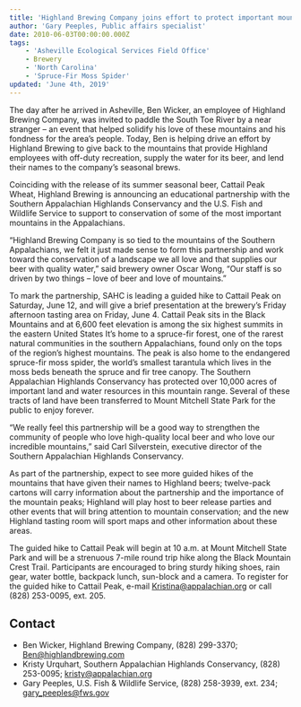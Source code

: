 ```yaml
---
title: 'Highland Brewing Company joins effort to protect important mountain peaks'
author: 'Gary Peeples, Public affairs specialist'
date: 2010-06-03T00:00:00.000Z
tags:
    - 'Asheville Ecological Services Field Office'
    - Brewery
    - 'North Carolina'
    - 'Spruce-Fir Moss Spider'
updated: 'June 4th, 2019'
---
```


The day after he arrived in Asheville, Ben Wicker, an employee of Highland Brewing Company, was invited to paddle the South Toe River by a near stranger – an event that helped solidify his love of these mountains and his fondness for the area’s people. Today, Ben is helping drive an effort by Highland Brewing to give back to the mountains that provide Highland employees with off-duty recreation, supply the water for its beer, and lend their names to the company’s seasonal brews.

Coinciding with the release of its summer seasonal beer, Cattail Peak Wheat, Highland Brewing is announcing an educational partnership with the Southern Appalachian Highlands Conservancy and the U.S. Fish and Wildlife Service to support to conservation of some of the most important mountains in the Appalachians.

“Highland Brewing Company is so tied to the mountains of the Southern Appalachians, we felt it just made sense to form this partnership and work toward the conservation of a landscape we all love and that supplies our beer with quality water,” said brewery owner Oscar Wong, “Our staff is so driven by two things – love of beer and love of mountains.”

To mark the partnership, SAHC is leading a guided hike to Cattail Peak on Saturday, June 12, and will give a brief presentation at the brewery’s Friday afternoon tasting area on Friday, June 4. Cattail Peak sits in the Black Mountains and at 6,600 feet elevation is among the six highest summits in the eastern United States It’s home to a spruce-fir forest, one of the rarest natural communities in the southern Appalachians, found only on the tops of the region’s highest mountains. The peak is also home to the endangered spruce-fir moss spider, the world’s smallest tarantula which lives in the moss beds beneath the spruce and fir tree canopy. The Southern Appalachian Highlands Conservancy has protected over 10,000 acres of important land and water resources in this mountain range. Several of these tracts of land have been transferred to Mount Mitchell State Park for the public to enjoy forever.

“We really feel this partnership will be a good way to strengthen the community of people who love high-quality local beer and who love our incredible mountains,” said Carl Silverstein, executive director of the Southern Appalachian Highlands Conservancy.

As part of the partnership, expect to see more guided hikes of the mountains that have given their names to Highland beers; twelve-pack cartons will carry information about the partnership and the importance of the mountain peaks; Highland will play host to beer release parties and other events that will bring attention to mountain conservation; and the new Highland tasting room will sport maps and other information about these areas.

The guided hike to Cattail Peak will begin at 10 a.m. at Mount Mitchell State Park and will be a strenuous 7-mile round trip hike along the Black Mountain Crest Trail. Participants are encouraged to bring sturdy hiking shoes, rain gear, water bottle, backpack lunch, sun-block and a camera. To register for the guided hike to Cattail Peak, e-mail [Kristina@appalachian.org](mailto:Kristina@appalachian.org) or call (828) 253-0095, ext. 205.

## Contact

- Ben Wicker, Highland Brewing Company, (828) 299-3370; [Ben@highlandbrewing.com](mailto:Ben@highlandbrewing.com)
- Kristy Urquhart, Southern Appalachian Highlands Conservancy, (828) 253-0095; [kristy@appalachian.org](mailto:kristy@appalachian.org)
- Gary Peeples, U.S. Fish & Wildlife Service, (828) 258-3939, ext. 234; [gary_peeples@fws.gov](mailto:gary_peeples@fws.gov)